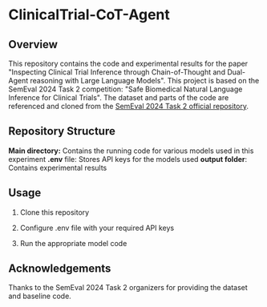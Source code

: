 # ClinicalTrial-CoT-Agent
## Overview

This repository contains the code and experimental results for the paper "Inspecting Clinical Trial Inference through Chain-of-Thought and Dual-Agent reasoning with Large Language Models". This project is based on the SemEval 2024 Task 2 competition: "Safe Biomedical Natural Language Inference for Clinical Trials".
The dataset and parts of the code are referenced and cloned from the [SemEval 2024 Task 2 official repository](https://github.com/ai-systems/Task-2-SemEval-2024).

## Repository Structure
**Main directory:** Contains the running code for various models used in this experiment
**.env** file: Stores API keys for the models used
**output folder**: Contains experimental results

## Usage
1. Clone this repository
  
2. Configure .env file with your required API keys
  
3. Run the appropriate model code

## Acknowledgements
Thanks to the SemEval 2024 Task 2 organizers for providing the dataset and baseline code.
